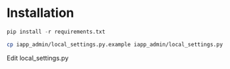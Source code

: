 # Installation
```python
pip install -r requirements.txt
```

```bash
cp iapp_admin/local_settings.py.example iapp_admin/local_settings.py
```

Edit local_settings.py
